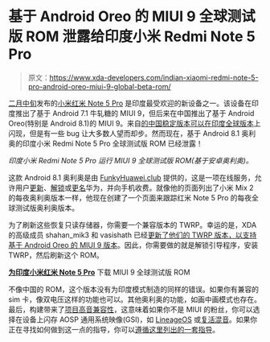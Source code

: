 # 基于 Android Oreo 的 MIUI 9 全球测试版 ROM 泄露给印度小米 Redmi Note 5 Pro

> 原文：<https://www.xda-developers.com/indian-xiaomi-redmi-note-5-pro-android-oreo-miui-9-global-beta-rom/>

[二月中旬](https://www.xda-developers.com/xiaomi-redmi-note-5-redmi-note-5-pro-hands-on/)发布的[小米红米 Note 5 Pro](https://www.xda-developers.com/tag/xiaomi-redmi-note-5-pro/) 是印度最受欢迎的新设备之一。该设备在印度推出了基于 Android 7.1 牛轧糖的 MIUI 9，但后来在中国推出了基于 Android Oreo(特别是 Android 8.1)的 MIUI 9。来自[的中国稳定版本可以在印度全球版本](https://www.xda-developers.com/xiaomi-redmi-note-5-pro-android-oreo-update-india-project-treble/)上闪现，但是有一些 bug 让大多数人望而却步。然而现在，基于 Android 8.1 奥利奥的印度小米 Redmi Note 5 Pro 全球测试版 ROM 已经泄露！

*印度小米 Redmi Note 5 Pro 运行 MIUI 9 全球测试版 ROM(基于安卓奥利奥)。*

这款 Android 8.1 奥利奥是由 [FunkyHuawei.club](https://funkyhuawei.club) 提供的，这是一项在线服务，允许用户[更新](https://funkyhuawei.club/models)、[解锁](https://funkyhuawei.club/unbricking)或[更名](https://funkyhuawei.club/rebranding)华为，并向手机收费。就像他的页面列出了小米 Mix 2 的每夜奥利奥版本一样，他现在创建了一个页面来跟踪红米 Note 5 Pro 的每夜全球测试版奥利奥版本。

为了刷新这些恢复只读存储器，你需要一个兼容版本的 TWRP。幸运的是，XDA 的高级成员 shahan_mik3 和 vasishath 已经[更新了他们的 TWRP 版本，以支持基于 Android Oreo 的 MIUI 9 版本](https://forum.xda-developers.com/redmi-note-5-pro/development/recovery-twrp-redmi-note-5-pro-t3758910)。因此，你需要做的就是解锁引导程序，安装 TWRP，然后刷新这个 ROM。

[**为印度小米红米 Note 5 Pro**](https://funkyhuawei.club/redminote5probuilds) 下载 MIUI 9 全球测试版 ROM

不像中国的 ROM，这个版本没有为印度模式制造的同样的错误。如果你有兼容的 sim 卡，像双电压这样的功能也可以。其他奥利奥的功能，如画中画模式也存在。最后，构建带来了[项目高音兼容性](https://www.xda-developers.com/project-treble-android-oreo/)，这意味着如果你不是 MIUI 的粉丝，你可以选择在设备上闪存 AOSP 通用系统映像(GSI)，如 [LineageOS](https://forum.xda-developers.com/project-treble/trebleenabled-device-development/lineage-phh-treble-t3767690) 或[复活混音](https://forum.xda-developers.com/project-treble/trebleenabled-device-development/resurrection-remix-phh-treble-t3767688)。如果你正在寻找如何做到这一点的指导，你可以[遵循这里列出的一套指导](https://forum.xda-developers.com/redmi-note-5-pro/how-to/how-to-install-aosp-oreo-8-1-whyred-t3766308)。